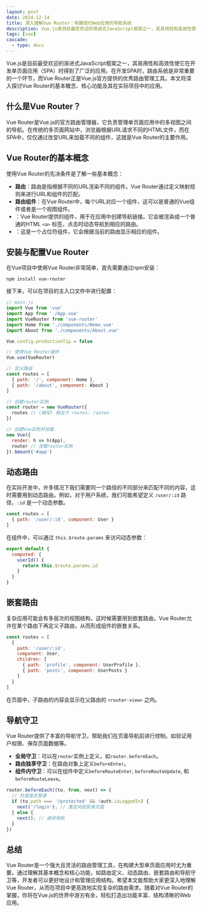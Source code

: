 ```yaml
---
layout: post
date: 2024-12-14
title: 深入理解Vue Router：构建现代Web应用的导航系统
description: Vue.js是目前最受欢迎的渐进式JavaScript框架之一，其易用性和高效性使它在开发单页面应用（SPA）时得到了广泛的应用。在开发SPA时，路由系统是非常重要的一个环节，而Vue Router正是Vue.js官方提供的优秀路由管理工具。本文将深入探讨Vue Router的基本概念、核心功能及其在实际项目中的应用。
tags: [vue]
cascade:
  - type: docs
---
```



Vue.js是目前最受欢迎的渐进式JavaScript框架之一，其易用性和高效性使它在开发单页面应用（SPA）时得到了广泛的应用。在开发SPA时，路由系统是非常重要的一个环节，而Vue Router正是Vue.js官方提供的优秀路由管理工具。本文将深入探讨Vue Router的基本概念、核心功能及其在实际项目中的应用。

## 什么是Vue Router？

Vue Router是Vue.js的官方路由管理器，它负责管理单页面应用中的多视图之间的导航。在传统的多页面网站中，浏览器根据URL请求不同的HTML文件，而在SPA中，仅仅通过改变URL来加载不同的组件，这就是Vue Router的主要作用。

## Vue Router的基本概念

使用Vue Router的先决条件是了解一些基本概念：

- **路由**：路由是指根据不同的URL渲染不同的组件。Vue Router通过定义映射规则来进行URL和组件的匹配。
- **路由组件**：在Vue Router中，每个URL对应一个组件，这可以是普通的Vue组件或者是一个视图组件。
- **<router-link>**：Vue Router提供的组件，用于在应用中创建导航链接。它会被渲染成一个普通的HTML `<a>` 标签，点击时动态导航到相应的路由。
- **<router-view>**：这是一个占位符组件，它会根据当前的路由显示相应的组件。

## 安装与配置Vue Router

在Vue项目中使用Vue Router非常简单，首先需要通过npm安装：

```shell
npm install vue-router
```

接下来，可以在项目的主入口文件中进行配置：

```javascript
// main.js
import Vue from 'vue'
import App from './App.vue'
import VueRouter from 'vue-router'
import Home from './components/Home.vue'
import About from './components/About.vue'

Vue.config.productionTip = false

// 使用Vue Router插件
Vue.use(VueRouter)

// 定义路由
const routes = [
  { path: '/', component: Home },
  { path: '/about', component: About }
]

// 创建router实例
const router = new VueRouter({
  routes // (缩写) 相当于 routes: routes
})

// 创建Vue实例并挂载
new Vue({
  render: h => h(App),
  router // 挂载router实例
}).$mount('#app')
```

## 动态路由

在实际开发中，许多情况下我们需要同一个路径的不同部分来匹配不同的内容，这时需要用到动态路由。例如，对于用户系统，我们可能希望定义 `/user/:id` 路径，`:id` 是一个动态参数。

```javascript
const routes = [
  { path: '/user/:id', component: User }
]
```

在组件中，可以通过 `this.$route.params` 来访问动态参数：

```javascript
export default {
  computed: {
    userId() {
      return this.$route.params.id
    }
  }
}
```

## 嵌套路由

复杂应用可能会有多层次的视图结构，这时候需要用到嵌套路由。Vue Router允许在某个路由下再定义子路由，从而形成组件的嵌套关系。

```javascript
const routes = [
  { 
    path: '/user/:id', 
    component: User,
    children: [
      { path: 'profile', component: UserProfile },
      { path: 'posts', component: UserPosts }
    ]
  }
]
```

在页面中，子路由的内容会显示在父路由的 `<router-view>` 之内。

## 导航守卫

Vue Router提供了丰富的导航守卫，帮助我们在页面导航前进行控制。如验证用户权限、保存页面数据等。

- **全局守卫**：可以在`router`实例上定义，如`router.beforeEach`。
- **路由独享守卫**：在路由对象上定义`beforeEnter`。
- **组件内守卫**：可以在组件中定义`beforeRouteEnter`, `beforeRouteUpdate`, 和 `beforeRouteLeave`。

```javascript
router.beforeEach((to, from, next) => {
  // 检查是否登录
  if (to.path === '/protected' && !auth.isLoggedIn) {
    next('/login'); // 重定向到登录页面
  } else {
    next(); // 继续导航
  }
})
```

## 总结

Vue Router是一个强大且灵活的路由管理工具，在构建大型单页面应用时尤为重要。通过理解其基本概念和核心功能，如路由定义、动态路由、嵌套路由和导航守卫等，开发者可以更好地设计和管理应用结构。希望本文能帮助大家更深入地理解Vue Router，从而在项目中更高效地实现复杂的路由需求。随着对Vue Router的掌握，你将在Vue.js的世界中游刃有余，轻松打造出功能丰富、结构清晰的Web应用。